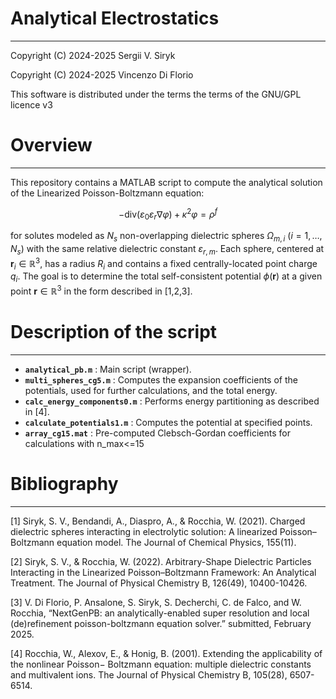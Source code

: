 # Analytical Electrostatics
---------------------------
Copyright (C) 2024-2025 Sergii V. Siryk

Copyright (C) 2024-2025 Vincenzo Di Florio

This software is distributed under the terms
the terms of the GNU/GPL licence v3

# Overview
----------

This repository contains a MATLAB script to compute the analytical solution of the Linearized Poisson-Boltzmann equation:

$$
-\mathrm{div} \left( \varepsilon_0 \varepsilon_r \nabla \varphi \right) + \kappa^2 \varphi = \rho^f
$$

for solutes modeled as $N_s$ non-overlapping dielectric spheres $\Omega_{m,i}$ ($i=1,\ldots,N_s$) with the same relative dielectric constant $\varepsilon_{r,m}$. Each sphere, centered at $\mathbf r_i\in\mathbb R^3$, has a radius $R_i$ and contains a fixed centrally-located point charge $q_i$.  The goal is to determine the total self-consistent potential  $\phi(\mathbf r)$  at a given point $\mathbf r\in\mathbb R^3$ in the form described in [1,2,3].

# Description of the script
---------------------------

- **`analytical_pb.m`** :   Main script (wrapper).
- **`multi_spheres_cg5.m`** :   Computes the expansion coefficients of the potentials, used for further calculations, and the total energy.
- **`calc_energy_components0.m`** :   Performs energy partitioning as described in [4].
- **`calculate_potentials1.m`** :   Computes the potential at specified points.
- **`array_cg15.mat`** :   Pre-computed Clebsch-Gordan coefficients for calculations with n_max<=15

# Bibliography
--------------

[1] Siryk, S. V., Bendandi, A., Diaspro, A., & Rocchia, W. (2021). Charged dielectric spheres interacting in electrolytic solution: A linearized Poisson–Boltzmann equation model. The Journal of Chemical Physics, 155(11).

[2] Siryk, S. V., & Rocchia, W. (2022). Arbitrary-Shape Dielectric Particles Interacting in the Linearized Poisson–Boltzmann Framework: An Analytical Treatment. The Journal of Physical Chemistry B, 126(49), 10400-10426.

[3] V. Di Florio, P. Ansalone, S. Siryk, S. Decherchi, C. de Falco, and W. Rocchia, “NextGenPB: an analytically-enabled super resolution and local (de)refinement poisson-boltzmann equation solver.” submitted, February 2025.

[4] Rocchia, W., Alexov, E., & Honig, B. (2001). Extending the applicability of the nonlinear Poisson− Boltzmann equation: multiple dielectric constants and multivalent ions. The Journal of Physical Chemistry B, 105(28), 6507-6514.
